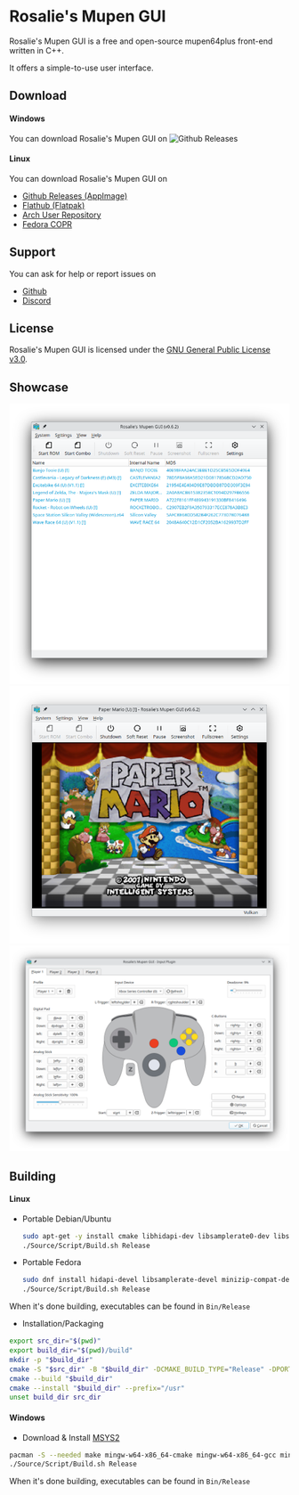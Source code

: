 # Rosalie's Mupen GUI

Rosalie's Mupen GUI is a free and open-source mupen64plus front-end written in C++.

It offers a simple-to-use user interface.

## Download

#### Windows
You can download Rosalie's Mupen GUI on ![Github Releases](https://github.com/Rosalie241/RMG/releases)

#### Linux
You can download Rosalie's Mupen GUI on 
* [Github Releases (AppImage)](https://github.com/Rosalie241/RMG/releases)
* [Flathub (Flatpak)](https://flathub.org/apps/details/com.github.Rosalie241.RMG)
* [Arch User Repository](https://aur.archlinux.org/packages/rmg)
* [Fedora COPR](https://copr.fedorainfracloud.org/coprs/rosalie/RMG/)

## Support

You can ask for help or report issues on
* [Github](https://github.com/Rosalie241/RMG/issues/new)
* [Discord](https://discord.gg/k9GuyJ2PpF)

## License

Rosalie's Mupen GUI is licensed under the [GNU General Public License v3.0](https://www.gnu.org/licenses/gpl-3.0.en.html).

## Showcase

![RomBrowser](Package/Screenshots/RomBrowser.png)
![InGame](Package/Screenshots/InGame.png)
![InputSettings](Package/Screenshots/InputSettings.png)

## Building

#### Linux
* Portable Debian/Ubuntu

  ```bash
  sudo apt-get -y install cmake libhidapi-dev libsamplerate0-dev libspeex-dev libminizip-dev libsdl2-dev libfreetype6-dev libgl1-mesa-dev libglu1-mesa-dev pkg-config zlib1g-dev binutils-dev libspeexdsp-dev qt6-base-dev libqt6svg6-dev libvulkan-dev build-essential nasm git zip ninja-build
  ./Source/Script/Build.sh Release
  ```
  
* Portable Fedora
  ```bash
  sudo dnf install hidapi-devel libsamplerate-devel minizip-compat-devel SDL2-devel freetype-devel mesa-libGL-devel mesa-libGLU-devel zlib-ng-devel binutils-devel speexdsp-devel qt6-qtbase-devel qt6-qtsvg-devel gcc-c++ nasm git ninja-build
  ./Source/Script/Build.sh Release
  ```

When it's done building, executables can be found in `Bin/Release`

* Installation/Packaging
```bash
export src_dir="$(pwd)"
export build_dir="$(pwd)/build"
mkdir -p "$build_dir"
cmake -S "$src_dir" -B "$build_dir" -DCMAKE_BUILD_TYPE="Release" -DPORTABLE_INSTALL="OFF" -DCMAKE_INSTALL_PREFIX="/usr" -G "Ninja"
cmake --build "$build_dir"
cmake --install "$build_dir" --prefix="/usr"
unset build_dir src_dir
```

#### Windows
* Download & Install [MSYS2](https://www.msys2.org/)
```bash
pacman -S --needed make mingw-w64-x86_64-cmake mingw-w64-x86_64-gcc mingw-w64-x86_64-hidapi mingw-w64-x86_64-freetype mingw-w64-x86_64-libpng mingw-w64-x86_64-SDL2 mingw-w64-x86_64-qt6 mingw-w64-x86_64-SDL2 mingw-w64-x86_64-hidapi mingw-w64-x86_64-speexdsp mingw-w64-x86_64-libsamplerate mingw-w64-x86_64-nasm mingw-w64-x86_64-minizip git
./Source/Script/Build.sh Release
```

When it's done building, executables can be found in `Bin/Release`
